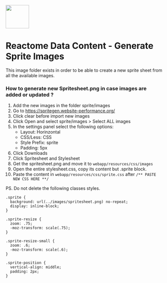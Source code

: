 [<img src=https://user-images.githubusercontent.com/6883670/31999264-976dfb86-b98a-11e7-9432-0316345a72ea.png height=75 />](https://reactome.org)

# Reactome Data Content - Generate Sprite Images

This image folder exists in order to be able to create a new sprite sheet from all the available images.

### How to generate new Spritesheet.png in case images are added or updated ?

1. Add the new images in the folder sprite/images
2. Go to https://spritegen.website-performance.org/
3. Click clear before import new images
4. Click Open and select sprite/images > Select ALL images
5. In the settings panel select the following options:
     * Layout:       Horinzontal
     * CSS/Less:     CSS
     * Style Prefix: sprite
     * Padding:      5px
6. Click Downloads
7. Click Spritesheet and Stylesheet
8. Get the spritesheet.png and move it to ```webapp/resources/css/images```
9. Open the entire stylesheet.css, copy its content but .sprite block.
10. Paste the content in ```webapp/resources/css/sprite.css``` after ```/** PASTE NEW CSS HERE **/```


PS. Do not delete the following classes styles.

```
.sprite {
  background: url(../images/spritesheet.png) no-repeat;
  display: inline-block;
}

.sprite-resize {
  zoom: .75;
  -moz-transform: scale(.75);
}

.sprite-resize-small {
  zoom: .6;
  -moz-transform: scale(.6);
}

.sprite-position {
  vertical-align: middle;
  padding: 2px;
}
```